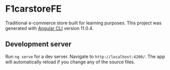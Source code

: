 # F1carstoreFE
Traditional e-commerce store built for learning purposes.
This project was generated with [Angular CLI](https://github.com/angular/angular-cli) version 11.0.4.

## Development server

Run `ng serve` for a dev server. Navigate to `http://localhost:4200/`.
The app will automatically reload if you change any of the source files.
